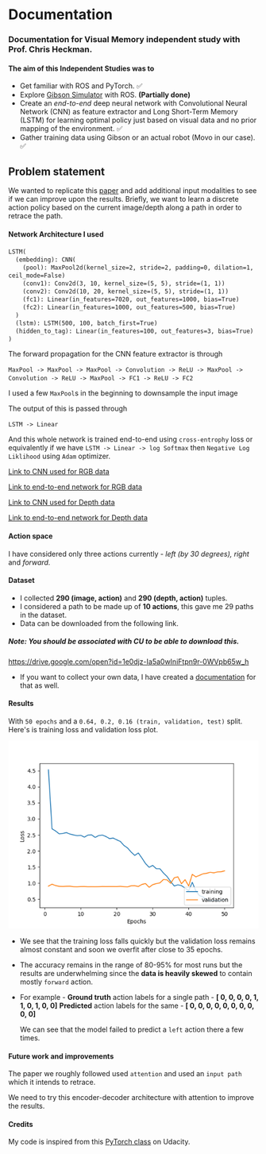 # Documentation
### Documentation for Visual Memory independent study with Prof. Chris Heckman.
#### The aim of this Independent Studies was to

- Get familiar with ROS and PyTorch. ✅
- Explore [Gibson Simulator](http://gibsonenv.stanford.edu/) with ROS. **(Partially done)**
- Create an *end-to-end* deep neural network with Convolutional Neural Network (CNN) as feature extractor and Long Short-Term Memory (LSTM) for learning optimal policy just based on visual data and no prior mapping of the environment. ✅
- Gather training data using Gibson or an actual robot (Movo in our case). ✅

## Problem statement

We wanted to replicate this [paper](https://papers.nips.cc/paper/7357-visual-memory-for-robust-path-following) and add additional input modalities to see if we can improve upon the results.
Briefly, we want to learn a discrete action policy based on the current image/depth along a path in order to retrace the path.

#### Network Architecture I used
```
LSTM(
  (embedding): CNN(
    (pool): MaxPool2d(kernel_size=2, stride=2, padding=0, dilation=1, ceil_mode=False)
    (conv1): Conv2d(3, 10, kernel_size=(5, 5), stride=(1, 1))
    (conv2): Conv2d(10, 20, kernel_size=(5, 5), stride=(1, 1))
    (fc1): Linear(in_features=7020, out_features=1000, bias=True)
    (fc2): Linear(in_features=1000, out_features=500, bias=True)
  )
  (lstm): LSTM(500, 100, batch_first=True)
  (hidden_to_tag): Linear(in_features=100, out_features=3, bias=True)
)
```
The forward propagation for the CNN feature extractor is through 

`MaxPool -> MaxPool -> MaxPool -> Convolution -> ReLU -> MaxPool -> Convolution -> ReLU -> MaxPool -> FC1 -> ReLU -> FC2`

I used a few `MaxPool`s in the beginning to downsample the input image

The output of this is passed through

`LSTM -> Linear`

And this whole network is trained end-to-end using `cross-entrophy` loss or equivalently if we have `LSTM -> Linear -> log Softmax` then `Negative Log Liklihood` using `Adam` optimizer.

[Link to CNN used for RGB data](cnn_model.py)

[Link to end-to-end network for RGB data](end_to_end_model.py)

[Link to CNN used for Depth data](cnn_model_depth.py)

[Link to end-to-end network for Depth data](end_to_end_model_depth.py)



#### Action space

I have considered only three actions currently - *left (by 30 degrees), right* and *forward.*

#### Dataset

- I collected **290 (image, action)** and **290 (depth, action)** tuples.
- I considered a path to be made up of **10 actions**, this gave me 29 paths in the dataset.
- Data can be downloaded from the following link.
##### Note: You should be associated with CU to be able to download this.

https://drive.google.com/open?id=1e0djz-Ia5a0wIniFtpn9r-0WVpb65w_h

- If you want to collect your own data, I have created a [documentation](movo_data_collection.md) for that as well.


#### Results

With `50 epochs` and a `0.64, 0.2, 0.16 (train, validation, test)` split. Here's is training loss and validation loss plot.

![Image missing](loss_plots.png)

- We see that the training loss falls quickly but the validation loss remains almost constant and soon we overfit after close to 35 epochs.
- The accuracy remains in the range of 80-95% for most runs but the results are underwhelming since the **data is heavily skewed** to contain mostly `forward` action.
- For example - 
    **Ground truth** action labels for a single path - **[ 0,  0,  0,  0,  1,  1,  0,  1,  0,  0]**
    **Predicted** action labels for the same - **[ 0,  0,  0,  0,  0,  0,  0,  0,  0,  0]**
    
    We can see that the model failed to predict a `left` action there a few times.
    
#### Future work and improvements

The paper we roughly followed used `attention` and used an `input path` which it intends to retrace. 

We need to try this encoder-decoder architecture with attention to improve the results.


#### Credits

My code is inspired from this [PyTorch class](https://www.udacity.com/course/deep-learning-pytorch--ud188) on Udacity.


